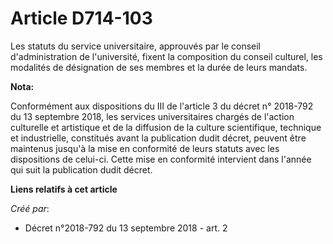 # Article D714-103

Les statuts du service universitaire, approuvés par le conseil d'administration de l'université, fixent la composition du
conseil culturel, les modalités de désignation de ses membres et la durée de leurs mandats.

**Nota:**

Conformément aux dispositions du III de l'article 3 du décret n° 2018-792 du 13 septembre 2018, les services universitaires
chargés de l'action culturelle et artistique et de la diffusion de la culture scientifique, technique et industrielle,
constitués avant la publication dudit décret, peuvent être maintenus jusqu'à la mise en conformité de leurs statuts avec les
dispositions de celui-ci. Cette mise en conformité intervient dans l'année qui suit la publication dudit décret.

**Liens relatifs à cet article**

_Créé par_:

  - Décret n°2018-792 du 13 septembre 2018 - art. 2
